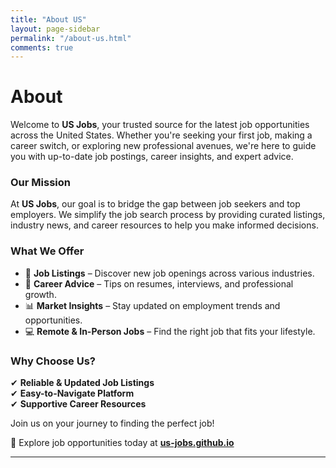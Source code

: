 ```yaml
---
title: "About US"
layout: page-sidebar
permalink: "/about-us.html"
comments: true
---
```


# About 

Welcome to **US Jobs**, your trusted source for the latest job opportunities across the United States. Whether you're seeking your first job, making a career switch, or exploring new professional avenues, we're here to guide you with up-to-date job postings, career insights, and expert advice.  

### Our Mission  
At **US Jobs**, our goal is to bridge the gap between job seekers and top employers. We simplify the job search process by providing curated listings, industry news, and career resources to help you make informed decisions.  

### What We Offer  
- 🏢 **Job Listings** – Discover new job openings across various industries.  
- 📌 **Career Advice** – Tips on resumes, interviews, and professional growth.  
- 📊 **Market Insights** – Stay updated on employment trends and opportunities.  
- 💻 **Remote & In-Person Jobs** – Find the right job that fits your lifestyle.  

### Why Choose Us?  
✔ **Reliable & Updated Job Listings**  
✔ **Easy-to-Navigate Platform**  
✔ **Supportive Career Resources**  

Join us on your journey to finding the perfect job!  

🔎 Explore job opportunities today at **[us-jobs.github.io](https://us-jobs.github.io/)**  

---
